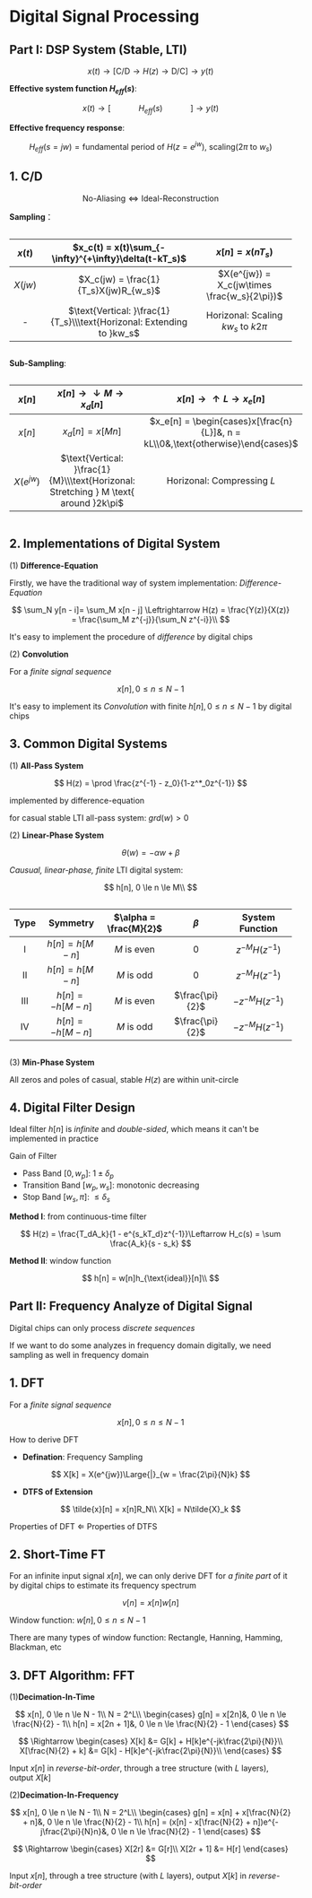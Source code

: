 # Digital Signal Processing

## **Part I: DSP System (Stable, LTI)**

$$
x(t) \rightarrow [\text{C/D} \rightarrow H(z) \rightarrow \text{D/C}] \rightarrow y(t)
$$

**Effective system function $H_{eff}(s)$**:

$$
x(t) \rightarrow [ \quad \quad \quad H_{eff}(s) \quad \quad \quad ] \rightarrow y(t)
$$

**Effective frequency response**:

$$
H_{eff}(s = jw) = \text{fundamental period of }H(z = e^{jw})\text{, scaling}(2\pi\text{ to }w_s)
$$

## 1. C/D

$$
\text{No-Aliasing} \Leftrightarrow \text{Ideal-Reconstruction} 
$$

**Sampling**：

<style>
.center 
{
  width: auto;
  display: table;
  margin-left: auto;
  margin-right: auto;
}
</style>
<div class="center">

$x(t)$ |$x_c(t) = x(t)\sum_{-\infty}^{+\infty}\delta(t-kT_s)$|$x[n] = x(nT_s)$
:---:|:---:|:---:
$X(jw)$|$X_c(jw) = \frac{1}{T_s}X(jw)R_{w_s}$|$X(e^{jw}) = X_c(jw\times \frac{w_s}{2\pi})$
\- |$\text{Vertical: }\frac{1}{T_s}\\\text{Horizonal: Extending to }kw_s$|$\text{Horizonal: Scaling }kw_s \text{ to } k2\pi$
</div>

**Sub-Sampling**:

<style>
.center 
{
  width: auto;
  display: table;
  margin-left: auto;
  margin-right: auto;
}
</style>
<div class="center">

$x[n]$ |$x[n] \rightarrow \downarrow M \rightarrow x_d[n]$|$x[n] \rightarrow \uparrow L \rightarrow x_e[n]$
:---:|:---:|:---:
$x[n]$|$x_d[n] = x[Mn]$|$x_e[n] = \begin{cases}x[\frac{n}{L}]&, n = kL\\0&,\text{otherwise}\end{cases}$
$X(e^{jw})$|$\text{Vertical: }\frac{1}{M}\\\text{Horizonal: Stretching } M \text{ around }2k\pi$|$\text{Horizonal: Compressing } L$
</div>

## 2. Implementations of Digital System

(1) **Difference-Equation**

Firstly, we have the traditional way of system implementation: *Difference-Equation*

$$
\sum_N y[n - i]= \sum_M x[n - j] \Leftrightarrow H(z) = \frac{Y(z)}{X(z)} = \frac{\sum_M z^{-j}}{\sum_N z^{-i}}\\
$$

It's easy to implement the procedure of *difference* by digital chips

(2) **Convolution**

For a *finite signal sequence*

$$
x[n], 0 \le n \le N - 1
$$

It's easy to implement its *Convolution* with finite $h[n], 0 \le n \le N - 1$ by digital chips

## 3. Common Digital Systems

(1) **All-Pass System**

$$
H(z) = \prod \frac{z^{-1} - z_0}{1-z^*_0z^{-1}}
$$

implemented by difference-equation

for casual stable LTI all-pass system: $grd(w) > 0$

(2) **Linear-Phase System**

$$
\theta(w) = -\alpha w + \beta
$$

*Causual, linear-phase, finite* LTI digital system:

$$
h[n], 0 \le n \le M\\
$$

<style>
.center 
{
  width: auto;
  display: table;
  margin-left: auto;
  margin-right: auto;
}
</style>
<div class="center">

Type|Symmetry|$\alpha = \frac{M}{2}$|$\beta$|System Function
:---:|:---:|:---:|:---:|:---:
I|$h[n] = h[M - n]$|$M\text{ is even}$|$0$|$z^{-M}H(z^{-1})$
II|$h[n] = h[M - n]$|$M\text{ is odd}$|$0$|$z^{-M}H(z^{-1})$
III|$h[n] = -h[M - n]$|$M\text{ is even}$|$\frac{\pi}{2}$|$-z^{-M}H(z^{-1})$
IV|$h[n] = -h[M - n]$|$M\text{ is odd}$|$\frac{\pi}{2}$|$-z^{-M}H(z^{-1})$

</div>

(3) **Min-Phase System**

All zeros and poles of casual, stable $H(z)$ are within unit-circle

## 4. Digital Filter Design

Ideal filter $h[n]$ is *infinite* and *double-sided*, which means it can't be implemented in practice

Gain of Filter

- Pass Band $[0, w_p]$: $1 \pm \delta_p$
- Transition Band $[w_p, w_s]$: monotonic decreasing
- Stop Band $[w_s, \pi]$: $\le \delta_s$

**Method I**: from continuous-time filter

$$
H(z) = \frac{T_dA_k}{1 - e^{s_kT_d}z^{-1}}\Leftarrow H_c(s) = \sum \frac{A_k}{s - s_k}
$$

**Method II**: window function

$$
h[n] = w[n]h_{\text{ideal}}[n]\\
$$

## **Part II: Frequency Analyze of Digital Signal**

Digital chips can only process *discrete sequences*

If we want to do some analyzes in frequency domain digitally, we need sampling as well in frequency domain

## 1. DFT

For a *finite signal sequence*

$$
x[n], 0 \le n \le N - 1
$$

How to derive DFT

- **Defination**: Frequency Sampling

$$
  X[k] = X(e^{jw})\Large{|}_{w = \frac{2\pi}{N}k}
$$

- **DTFS of Extension**

$$
\tilde{x}[n] = x[n]R_N\\
X[k] = N\tilde{X}_k
$$

Properties of DFT $\Leftarrow$ Properties of DTFS

## 2. Short-Time FT

For an infinite input signal $x[n]$, we can only derive DFT for *a finite part* of it by digital chips to estimate its frequency spectrum

$$
v[n] = x[n]w[n]
$$

Window function: $w[n], 0 \le n \le N - 1$

There are many types of window function: Rectangle, Hanning, Hamming, Blackman, etc

## 3. DFT Algorithm: FFT

(1)**Decimation-In-Time**

$$
x[n], 0 \le n \le N - 1\\
N = 2^L\\
\begin{cases}
g[n] = x[2n]&, 0 \le n \le \frac{N}{2} - 1\\
h[n] = x[2n + 1]&, 0 \le n \le \frac{N}{2} - 1
\end{cases}
$$

$$
\Rightarrow
\begin{cases}
X[k] &= G[k] + H[k]e^{-jk\frac{2\pi}{N}}\\
X[\frac{N}{2} + k] &= G[k] - H[k]e^{-jk\frac{2\pi}{N}}\\
\end{cases}
$$

Input $x[n]$ in *reverse-bit-order*, through a tree structure (with $L$ layers), output $X[k]$

(2)**Decimation-In-Frequency**

$$
x[n], 0 \le n \le N - 1\\
N = 2^L\\
\begin{cases}
g[n] = x[n] + x[\frac{N}{2} + n]&, 0 \le n \le \frac{N}{2} - 1\\
h[n] = (x[n] - x[\frac{N}{2} + n])e^{-j\frac{2\pi}{N}n}&, 0 \le n \le \frac{N}{2} - 1
\end{cases}
$$

$$
\Rightarrow
\begin{cases}
X[2r] &= G[r]\\
X[2r + 1] &= H[r]
\end{cases}
$$

Input $x[n]$, through a tree structure (with $L$ layers), output $X[k]$ in *reverse-bit-order*
